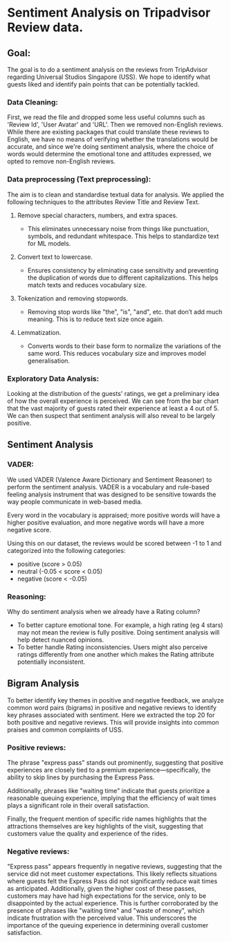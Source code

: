 # Sentiment Analysis on Tripadvisor Review data.

## Goal:

The goal is to do a sentiment analysis on the reviews from TripAdvisor regarding Universal Studios Singapore (USS). We hope to identify what guests liked and identify pain points that can be potentially tackled.

### Data Cleaning:

First, we read the file and dropped some less useful columns such as 'Review Id', 'User Avatar' and 'URL'. Then we removed non-English reviews. While there are existing packages that could translate these reviews to English, we have no means of verifying whether the translations would be accurate, and since we're doing sentiment analysis, where the choice of words would determine the emotional tone and attitudes expressed, we opted to remove non-English reviews.

### Data preprocessing (Text preprocessing):

The aim is to clean and standardise textual data for analysis. We applied the following techniques to the attributes Review Title and Review Text.

1. Remove special characters, numbers, and extra spaces.
    - This eliminates unnecessary noise from things like punctuation, symbols, and redundant whitespace. This helps to standardize text for ML models.

2. Convert text to lowercase.
    - Ensures consistency by eliminating case sensitivity and preventing the duplication of words due to different capitalizations. This helps match texts and reduces vocabulary size.


3. Tokenization and removing stopwords.
    - Removing stop words like "the", "is", "and", etc. that don’t add much meaning. This is to reduce text size once again.

4. Lemmatization.
    - Converts words to their base form to normalize the variations of the same word. This reduces vocabulary size and improves model generalisation.
  
### Exploratory Data Analysis:

Looking at the distribution of the guests' ratings, we get a preliminary idea of how the overall experience is perceived. We can see from the bar chart that the vast majority of guests rated their experience at least a 4 out of 5. We can then suspect that sentiment analysis will also reveal to be largely positive.  

## Sentiment Analysis

### VADER: 
We used VADER (Valence Aware Dictionary and Sentiment Reasoner) to perform the sentiment analysis. VADER is a vocabulary and rule-based feeling analysis instrument that was designed to be sensitive towards the way people communicate in web-based media. 

Every word in the vocabulary is appraised; more positive words will have a higher positive evaluation, and more negative words will have a more negative score.

Using this on our dataset, the reviews would be scored between -1 to 1 and categorized into the following categories:
- positive (score > 0.05) 
- neutral (-0.05 < score < 0.05)
- negative (score < -0.05)

### Reasoning:
Why do sentiment analysis when we already have a Rating column?
- To better capture emotional tone. For example, a high rating (eg 4 stars) may not mean the review is fully positive. Doing sentiment analysis will help detect nuanced opinions.
- To better handle Rating inconsistencies. Users might also perceive ratings differently from one another which makes the Rating attribute potentially inconsistent.

## Bigram Analysis

To better identify key themes in positive and negative feedback, we analyze common word pairs (bigrams) in positive and negative reviews to identify key phrases associated with sentiment. Here we extracted the top 20 for both positive and negative reviews. This will provide insights into common praises and common complaints of USS.

### Positive reviews:

The phrase "express pass" stands out prominently, suggesting that positive experiences are closely tied to a premium experience—specifically, the ability to skip lines by purchasing the Express Pass.

Additionally, phrases like "waiting time" indicate that guests prioritize a reasonable queuing experience, implying that the efficiency of wait times plays a significant role in their overall satisfaction.

Finally, the frequent mention of specific ride names highlights that the attractions themselves are key highlights of the visit, suggesting that customers value the quality and experience of the rides.


### Negative reviews:

"Express pass" appears frequently in negative reviews, suggesting that the service did not meet customer expectations. This likely reflects situations where guests felt the Express Pass did not significantly reduce wait times as anticipated. Additionally, given the higher cost of these passes, customers may have had high expectations for the service, only to be disappointed by the actual experience. This is further corroborated by the presence of phrases like "waiting time" and "waste of money", which indicate frustration with the perceived value. This underscores the importance of the queuing experience in determining overall customer satisfaction.

